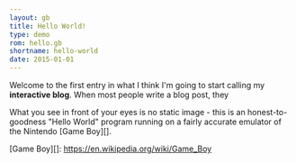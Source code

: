 ```yaml
---
layout: gb
title: Hello World!
type: demo
rom: hello.gb
shortname: hello-world
date: 2015-01-01
---
```


Welcome to the first entry in what I think I'm going to start calling my **interactive blog**. When most people write a blog post, they

What you see in front of your eyes is no static image - this is an honest-to-goodness "Hello World" program running on a fairly accurate emulator of the Nintendo [Game Boy][].



[Game Boy][]: https://en.wikipedia.org/wiki/Game_Boy
